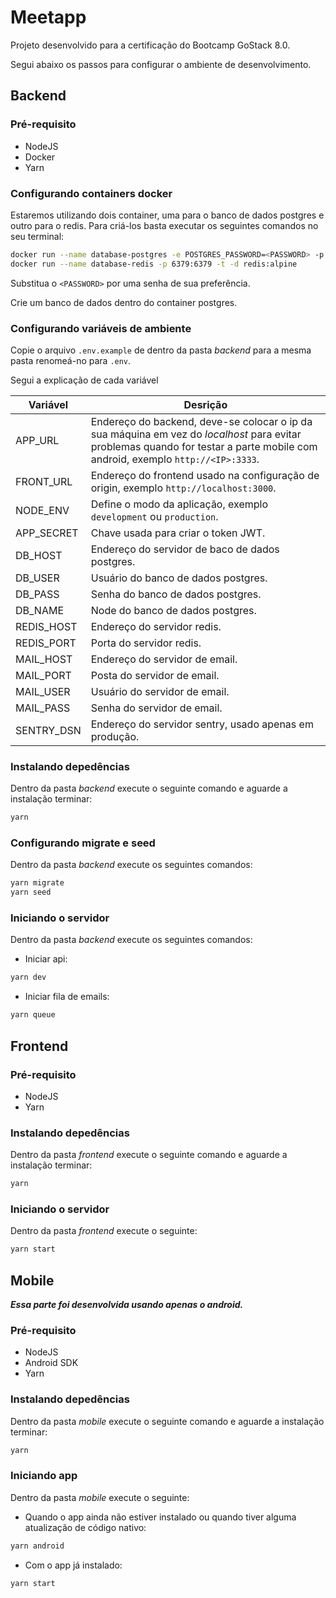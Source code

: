 # Meetapp

Projeto desenvolvido para a certificação do Bootcamp GoStack 8.0.

Segui abaixo os passos para configurar o ambiente de desenvolvimento.

## Backend

### Pré-requisito

-   NodeJS
-   Docker
-   Yarn

### Configurando containers docker

Estaremos utilizando dois container, uma para o banco de dados postgres e outro para o redis. Para criá-los basta executar os seguintes comandos no seu terminal:

```bash
docker run --name database-postgres -e POSTGRES_PASSWORD=<PASSWORD> -p 5432:5432 -d postgres
docker run --name database-redis -p 6379:6379 -t -d redis:alpine
```

Substitua o `<PASSWORD>` por uma senha de sua preferência.

Crie um banco de dados dentro do container postgres.

### Configurando variáveis de ambiente

Copie o arquivo `.env.example` de dentro da pasta _backend_ para a mesma pasta renomeá-no para `.env`.

Segui a explicação de cada variável

| Variável   | Desrição                                                                                                                                                                       |
| ---------- | ------------------------------------------------------------------------------------------------------------------------------------------------------------------------------ |
| APP_URL    | Endereço do backend, deve-se colocar o ip da sua máquina em vez do _localhost_ para evitar problemas quando for testar a parte mobile com android, exemplo `http://<IP>:3333`. |
| FRONT_URL  | Endereço do frontend usado na configuração de origin, exemplo `http://localhost:3000`.                                                                                         |
| NODE_ENV   | Define o modo da aplicação, exemplo `development` ou `production`.                                                                                                             |
| APP_SECRET | Chave usada para criar o token JWT.                                                                                                                                            |
| DB_HOST    | Endereço do servidor de baco de dados postgres.                                                                                                                                |
| DB_USER    | Usuário do banco de dados postgres.                                                                                                                                            |
| DB_PASS    | Senha do banco de dados postgres.                                                                                                                                              |
| DB_NAME    | Node do banco de dados postgres.                                                                                                                                               |
| REDIS_HOST | Endereço do servidor redis.                                                                                                                                                    |
| REDIS_PORT | Porta do servidor redis.                                                                                                                                                       |
| MAIL_HOST  | Endereço do servidor de email.                                                                                                                                                 |
| MAIL_PORT  | Posta do servidor de email.                                                                                                                                                    |
| MAIL_USER  | Usuário do servidor de email.                                                                                                                                                  |
| MAIL_PASS  | Senha do servidor de email.                                                                                                                                                    |
| SENTRY_DSN | Endereço do servidor sentry, usado apenas em produção.                                                                                                                         |

### Instalando depedências

Dentro da pasta _backend_ execute o seguinte comando e aguarde a instalação terminar:

```bash
yarn
```

### Configurando migrate e seed

Dentro da pasta _backend_ execute os seguintes comandos:

```bash
yarn migrate
yarn seed
```

### Iniciando o servidor

Dentro da pasta _backend_ execute os seguintes comandos:

-   Iniciar api:

```bash
yarn dev
```

-   Iniciar fila de emails:

```bash
yarn queue
```

## Frontend

### Pré-requisito

-   NodeJS
-   Yarn

### Instalando depedências

Dentro da pasta _frontend_ execute o seguinte comando e aguarde a instalação terminar:

```bash
yarn
```

### Iniciando o servidor

Dentro da pasta _frontend_ execute o seguinte:

```bash
yarn start
```

## Mobile

**_Essa parte foi desenvolvida usando apenas o android._**

### Pré-requisito

-   NodeJS
-   Android SDK
-   Yarn

### Instalando depedências

Dentro da pasta _mobile_ execute o seguinte comando e aguarde a instalação terminar:

```bash
yarn
```

### Iniciando app

Dentro da pasta _mobile_ execute o seguinte:

-   Quando o app ainda não estiver instalado ou quando tiver alguma atualização de código nativo:

```bash
yarn android
```

-   Com o app já instalado:

```bash
yarn start
```
